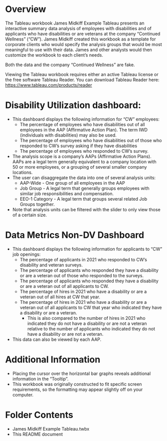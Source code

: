# Overview
The Tableau workbook James Midkiff Example Tableau presents an interactive summary data analysis of employees with disabilities and of applicants who have disabilities or are veterans at the company “Continued Wellness” (“CW”). James Midkiff created this workbook as a template for corporate clients who would specify the analysis groups that would be most meaningful to use with their data. James and other analysts would then customize the workbook to each client’s needs. 

Both the data and the company “Continued Wellness” are fake. 

Viewing the Tableau workbook requires either an active Tableau license or the free software Tableau Reader. You can download Tableau Reader here: 
https://www.tableau.com/products/reader

# Disability Utilization dashboard: 
* This dashboard displays the following information for “CW” employees: 
    * The percentage of employees who have disabilities out of all employees in the AAP (Affirmative Action Plan). The term IWD (individuals with disabilities) may also be used. 
    * The percentage of employees who have disabilities out of those who responded to CW’s survey asking if they have disabilities
    * The percentage of employees who responded to CW’s survey. 
* The analysis scope is a company’s AAPs (Affirmative Action Plans).  AAPs are a legal term generally equivalent to a company location with 50 or more employees, or a grouping of several smaller company locations. 
* The user can disaggregate the data into one of several analysis units: 
    * AAP-Wide - One group of all employees in the AAP
    * Job Group - A legal term that generally groups employees with similar job responsibilities and compensation. 
    * EEO-1 Category - A legal term that groups several related Job Groups together. 
* Note that analysis units can be filtered with the slider to only view those of a certain size. 

# Data Metrics Non-DV Dashboard
* This dashboard displays the following information for applicants to “CW” job openings: 
    * The percentage of applicants in 2021 who responded to CW’s disability and veteran surveys. 
    * The percentage of applicants who responded they have a disability or are a veteran out of those who responded to the surveys. 
    * The percentage of applicants who responded they have a disability or are a veteran out of all applicants to CW.
    * The percentage of hires in 2021 who have a disability or are a veteran out of all hires at CW that year. 
    * The percentage of hires in 2021 who have a disability or are a veteran out of all applicants to CW that year who indicated they have a disability or are a veteran. 
        * This is also compared to the number of hires in 2021 who indicated they do not have a disability or are not a veteran relative to the number of applicants who indicated they do not have a disability or are not a veteran. 
* This data can also be viewed by each AAP. 

# Additional Information
* Placing the cursor over the horizontal bar graphs reveals additional information in the “Tooltip”. 
* This workbook was originally constructed to fit specific screen requirements, so the formatting may appear slightly off on your computer. 

# Folder Contents
* James Midkiff Example Tableau.twbx
* This README document
